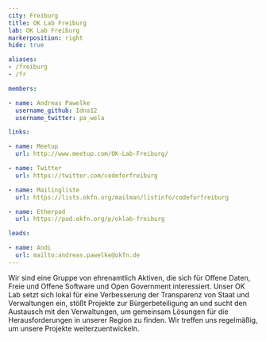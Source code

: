 ```yaml
---
city: Freiburg
title: OK Lab Freiburg
lab: OK Lab Freiburg
markerposition: right
hide: true

aliases:
- /freiburg
- /fr

members:

- name: Andreas Pawelke
  username_github: Idna12
  username_twitter: pa_wela

links:

- name: Meetup
  url: http://www.meetup.com/OK-Lab-Freiburg/

- name: Twitter
  url: https://twitter.com/codeforfreiburg

- name: Mailingliste
  url: https://lists.okfn.org/mailman/listinfo/codeforfreiburg

- name: Etherpad
  url: https://pad.okfn.org/p/oklab-freiburg

leads:

- name: Andi
  url: mailto:andreas.pawelke@okfn.de
---
```


Wir sind eine Gruppe von ehrenamtlich Aktiven, die sich für Offene Daten, Freie und Offene Software und Open Government interessiert. Unser OK Lab setzt sich lokal für eine Verbesserung der Transparenz von Staat und Verwaltungen ein, stößt Projekte zur Bürgerbeteiligung an und sucht den Austausch mit den Verwaltungen, um gemeinsam Lösungen für die Herausforderungen in unserer Region zu finden. Wir treffen uns regelmäßig, um unsere Projekte weiterzuentwickeln.
